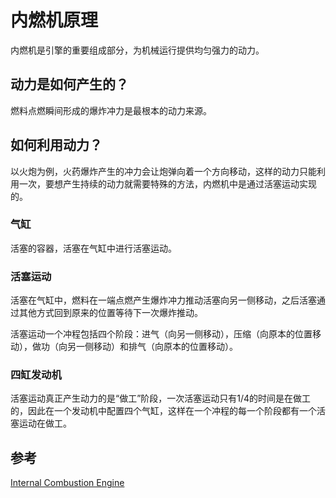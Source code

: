 <author-info date="1629967628754"></author-info>

# 内燃机原理

内燃机是引擎的重要组成部分，为机械运行提供均匀强力的动力。
## 动力是如何产生的？

燃料点燃瞬间形成的爆炸冲力是最根本的动力来源。

## 如何利用动力？

以火炮为例，火药爆炸产生的冲力会让炮弹向着一个方向移动，这样的动力只能利用一次，要想产生持续的动力就需要特殊的方法，内燃机中是通过活塞运动实现的。

### 气缸

活塞的容器，活塞在气缸中进行活塞运动。

### 活塞运动

活塞在气缸中，燃料在一端点燃产生爆炸冲力推动活塞向另一侧移动，之后活塞通过其他方式回到原来的位置等待下一次爆炸推动。

活塞运动一个冲程包括四个阶段：进气（向另一侧移动），压缩（向原本的位置移动），做功（向另一侧移动）和排气（向原本的位置移动）。

### 四缸发动机

活塞运动真正产生动力的是“做工”阶段，一次活塞运动只有1/4的时间是在做工的，因此在一个发动机中配置四个气缸，这样在一个冲程的每一个阶段都有一个活塞运动在做工。

## 参考

[Internal Combustion Engine](https://ciechanow.ski/internal-combustion-engine/)

